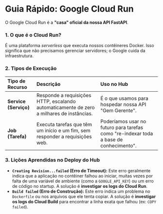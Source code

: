 # Guia Rápido: Google Cloud Run

O Google Cloud Run é a **"casa" oficial da nossa API FastAPI**.

### 1. O que é o Cloud Run?
É uma plataforma *serverless* que executa nossos contêineres Docker. Isso significa que não precisamos gerenciar servidores; o Google cuida da infraestrutura.

### 2. Tipos de Execução
| Tipo de Recurso | Descrição | Uso no Hub |
| :--- | :--- | :--- |
| **Service (Serviço)** | Responde a requisições HTTP, escalando automaticamente de zero a milhares de instâncias. | É o que usamos para hospedar nossa API "Gem Gerente". |
| **Job (Tarefa)** | Executa tarefas que têm um início e um fim, sem responder a requisições web. | Poderíamos usar no futuro para tarefas como "re-indexar toda a base de conhecimento". |

### 3. Lições Aprendidas no Deploy do Hub
- **`Creating Revision...failed` (Erro de Timeout):** Este erro geralmente indica que a aplicação no contêiner falhou ao iniciar, muitas vezes por falta de uma variável de ambiente (como a `GOOGLE_API_KEY`) ou um erro de código no startup. A solução é **investigar os logs do Cloud Run**.
- **`Build failed` (Erro de Construção):** Este erro indica um problema no `Dockerfile` ou nos arquivos que ele tenta copiar. A solução é **investigar os logs do Cloud Build** para encontrar a linha exata que falhou (ex: `COPY failed`).
